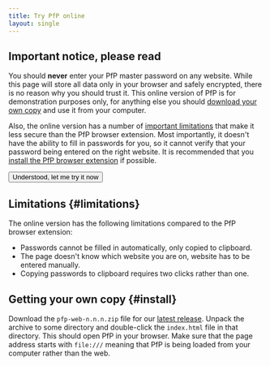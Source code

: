 ```yaml
---
title: Try PfP online
layout: single
---
```


## Important notice, please read

You should **never** enter your PfP master password on any website. While this page will store all data only in your browser and safely encrypted, there is no reason why you should trust it. This online version of PfP is for demonstration purposes only, for anything else you should [download your own copy](#install) and use it from your computer.

Also, the online version has a number of [important limitations](#limitations) that make it less secure than the PfP browser extension. Most importantly, it doesn't have the ability to fill in passwords for you, so it cannot verify that your password being entered on the right website. It is recommended that you [install the PfP browser extension](/) if possible.

<button class="start-webclient">Understood, let me try it now</button>

## Limitations {#limitations}

The online version has the following limitations compared to the PfP browser extension:

* Passwords cannot be filled in automatically, only copied to clipboard.
* The page doesn't know which website you are on, website has to be entered manually.
* Copying passwords to clipboard requires two clicks rather than one.

## Getting your own copy {#install}

Download the `pfp-web-n.n.n.zip` file for our [latest release](https://github.com/palant/pfp/releases/). Unpack the archive to some directory and double-click the `index.html` file in that directory. This should open PfP in your browser. Make sure that the page address starts with `file:///` meaning that PfP is being loaded from your computer rather than the web.
